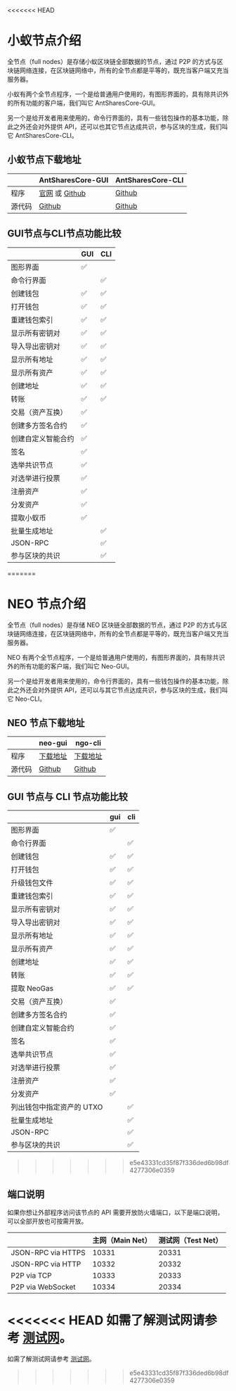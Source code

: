 <<<<<<< HEAD
# 小蚁节点介绍                               

全节点（full nodes）是存储小蚁区块链全部数据的节点，通过 P2P 的方式与区块链网络连接，在区块链网络中，所有的全节点都是平等的，既充当客户端又充当服务器。

小蚁有两个全节点程序，一个是给普通用户使用的，有图形界面的，具有除共识外的所有功能的客户端，我们叫它 AntSharesCore-GUI。

另一个是给开发者用来使用的，命令行界面的，具有一些钱包操作的基本功能，除此之外还会对外提供 API，还可以也其它节点达成共识，参与区块的生成，我们叫它 AntSharesCore-CLI。

## 小蚁节点下载地址

|      | AntSharesCore-GUI                        | AntSharesCore-CLI                        |
| ---- | ---------------------------------------- | ---------------------------------------- |
| 程序   | [官网](https://www.antshares.org/download) 或 [Github](https://github.com/antshares/antsharescore/releases) | [Github](https://github.com/antshares/antsharescore/releases) |
| 源代码  | [Github](https://github.com/antshares/antsharescore) | [Github](https://github.com/antshares/antsharescore) |

## GUI节点与CLI节点功能比较

|           | GUI  | CLI  |
| --------- | ---- | ---- |
| 图形界面      | ✅    |      |
| 命令行界面     |      | ✅    |
| 创建钱包      | ✅    | ✅    |
| 打开钱包      | ✅    | ✅    |
| 重建钱包索引    | ✅    | ✅    |
| 显示所有密钥对   | ✅    | ✅    |
| 导入导出密钥对   | ✅    | ✅    |
| 显示所有地址    | ✅    | ✅    |
| 显示所有资产    | ✅    | ✅    |
| 创建地址      | ✅    | ✅    |
| 转账        | ✅    | ✅    |
| 交易（资产互换）  | ✅    |      |
| 创建多方签名合约  | ✅    |      |
| 创建自定义智能合约 | ✅    |      |
| 签名        | ✅    |      |
| 选举共识节点    | ✅    |      |
| 对选举进行投票   | ✅    |      |
| 注册资产      | ✅    |      |
| 分发资产      | ✅    |      |
| 提取小蚁币     | ✅    |      |
| 批量生成地址    |      | ✅    |
| JSON-RPC  |      | ✅    |
| 参与区块的共识   |      | ✅    |
=======
# NEO 节点介绍                               

全节点（full nodes）是存储 NEO 区块链全部数据的节点，通过 P2P 的方式与区块链网络连接，在区块链网络中，所有的全节点都是平等的，既充当客户端又充当服务器。

NEO 有两个全节点程序，一个是给普通用户使用的，有图形界面的，具有除共识外的所有功能的客户端，我们叫它 Neo-GUI。

另一个是给开发者用来使用的，命令行界面的，具有一些钱包操作的基本功能，除此之外还会对外提供 API，还可以与其它节点达成共识，参与区块的生成，我们叫它 Neo-CLI。

## NEO 节点下载地址

|      | neo-gui                                  | ngo-cli                                  |
| ---- | ---------------------------------------- | ---------------------------------------- |
| 程序   | [下载地址](https://github.com/neo-project/neo-gui/releases) | [下载地址](https://github.com/neo-project/neo-cli/releases) |
| 源代码  | [Github](https://github.com/neo-project/neo-gui) | [Github](https://github.com/neo-project/neo-cli) |

## GUI 节点与 CLI 节点功能比较

|                 | gui  | cli  |
| --------------- | ---- | ---- |
| 图形界面            | ✅    |      |
| 命令行界面           |      | ✅    |
| 创建钱包            | ✅    | ✅    |
| 打开钱包            | ✅    | ✅    |
| 升级钱包文件          | ✅    | ✅    |
| 重建钱包索引          | ✅    | ✅    |
| 显示所有密钥对         | ✅    | ✅    |
| 导入导出密钥对         | ✅    | ✅    |
| 显示所有地址          | ✅    | ✅    |
| 显示所有资产          | ✅    | ✅    |
| 创建地址            | ✅    | ✅    |
| 转账              | ✅    | ✅    |
| 提取 NeoGas       | ✅    | ✅    |
| 交易（资产互换）        | ✅    |      |
| 创建多方签名合约        | ✅    |      |
| 创建自定义智能合约       | ✅    |      |
| 签名              | ✅    |      |
| 选举共识节点          | ✅    |      |
| 对选举进行投票         | ✅    |      |
| 注册资产            | ✅    |      |
| 分发资产            | ✅    |      |
| 列出钱包中指定资产的 UTXO |      | ✅    |
| 批量生成地址          |      | ✅    |
| JSON-RPC        |      | ✅    |
| 参与区块的共识         |      | ✅    |
>>>>>>> e5e43331cd35f87f336ded6b98df4277306e0359

## 端口说明

如果你想让外部程序访问该节点的 API 需要开放防火墙端口，以下是端口说明，可以全部开放也可按需开放。

|                    | 主网（Main Net） | 测试网（Test Net） |
| ------------------ | ------------ | ------------- |
| JSON-RPC via HTTPS | 10331        | 20331         |
| JSON-RPC via HTTP  | 10332        | 20332         |
| P2P via TCP        | 10333        | 20333         |
| P2P via WebSocket  | 10334        | 20334         |

<<<<<<< HEAD
如需了解测试网请参考 [测试网](testnet.md)。 
=======
如需了解测试网请参考 [测试网](testnet.md)。 
>>>>>>> e5e43331cd35f87f336ded6b98df4277306e0359
